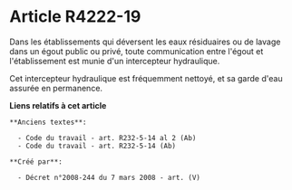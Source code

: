 # Article R4222-19

Dans les établissements qui déversent les eaux résiduaires ou de lavage dans un égout public ou privé, toute communication
entre l'égout et l'établissement est munie d'un intercepteur hydraulique.

Cet intercepteur hydraulique est fréquemment nettoyé, et sa garde d'eau assurée en permanence.

**Liens relatifs à cet article**

	**Anciens textes**:

	  - Code du travail - art. R232-5-14 al 2 (Ab)
	  - Code du travail - art. R232-5-14 (Ab)

	**Créé par**:

	  - Décret n°2008-244 du 7 mars 2008 - art. (V)
